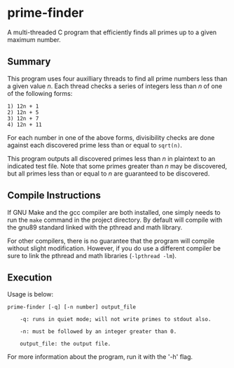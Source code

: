 # prime-finder
A multi-threaded C program that efficiently finds all primes up to a given maximum number.

## Summary

This program uses four auxilliary threads to find all prime numbers less than a given 
value *n*. Each thread checks a series of integers less than *n* of one of the following forms:
```
1) 12n + 1
2) 12n + 5
3) 12n + 7
4) 12n + 11
```
For each number in one of the above forms, divisibility checks are done 
against each discovered prime less than or equal to ``sqrt(n)``.

This program outputs all discovered primes less than *n* in plaintext to an indicated test file.
Note that some primes greater than *n* may be discovered, but all primes less than or equal to *n* are 
guaranteed to be discovered.

## Compile Instructions
If GNU Make and the gcc compiler are both installed, one simply needs to run the ``make`` command in
the project directory. By default will compile with the gnu89 standard linked with the pthread and math library.

For other compilers, there is no guarantee that the program will compile without slight modification.
However, if you do use a different compiler be sure to link the pthread and math libraries (``-lpthread -lm``).

## Execution

Usage is below:
```
prime-finder [-q] [-n number] output_file

    -q: runs in quiet mode; will not write primes to stdout also.

    -n: must be followed by an integer greater than 0.

    output_file: the output file.
```

For more information about the program, run it with the '-h' flag.